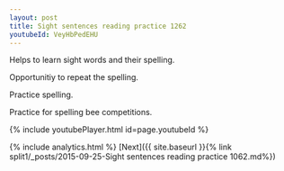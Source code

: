 ```yaml
---
layout: post
title: Sight sentences reading practice 1262
youtubeId: VeyHbPedEHU
---
```

 
 
Helps to learn sight words and their spelling.

Opportunitiy to repeat the spelling. 

Practice spelling. 
 
Practice for spelling bee competitions. 
 
{% include youtubePlayer.html id=page.youtubeId %}
 
 
{% include analytics.html %} 
[Next]({{ site.baseurl }}{% link  split1/_posts/2015-09-25-Sight sentences reading practice 1062.md%})
 
